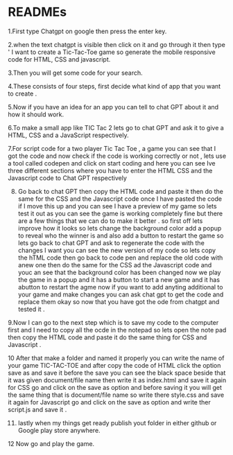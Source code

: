 # READMEs


1.First type Chatgpt on google then press the enter key.

2.when the text chatgpt is visible then click on it and go through it then type ' I want to create  a Tic-Tac-Toe game so generate the mobile responsive code for HTML, CSS and javascript.

3.Then you will get some code for your search. 

4.These consists of four steps, first decide what kind of app that you want to create .

5.Now if you have an idea for an app you can tell to chat GPT about it and how it should work.

6.To make a small app like TIC Tac 2  lets go to chat GPT and ask it to give a HTML, CSS and a JavaScript respectively.

7.For script code for a two player Tic Tac Toe  , a game you can see that I got the code and now check if the code is working correctly or not , lets use a tool called codepen and click on start coding and here you can see Ive three different sections where you have to enter the HTML CSS and the Javascript code to Chat GPT respectively 

8. Go back to chat GPT then copy the HTML code and paste it then do the same for  the CSS and the Javascript code once I have pasted the code if I move this up and you can see I have a preview of my game so lets test it out as you can see the game is working completely fine but there are a few things that we can do to make it better . so first off lets improve how it looks so lets change the background color add a popup to reveal who the winner is and also add a button to restart the game so lets go back to chat GPT and ask to regenerate the code with the changes I want you can see the new version of my code so lets copy the hTML code then go back to code pen and replace the old code with anew one then do the same for  the CSS ad the Javascript code and youc an see that the background color has been changed now we play the game in a popup and it has a button to start a new game and it has abutton to restart the agme now if you want to add anyting additional to your game and make changes you can ask chat gpt to get the code and replace them okay so now that you have got the ode from chatgpt and tested it .

9.Now I can go to the next step which is to save my code to the computer first and I need to copy all the ocde in the notepad so lets open the note pad then copy the 
HTML code and paste it do the same thing for CSS and Javascript .

10 After that make a folder and named it properly you can write the name of your game TIC-TAC-TOE and after copy the code of HTML click the option save as and save it before the save you can see the black space beside that it was given document/file name then write it as index.html and save it again for CSS go and click on the save as option and before saving it you will get the same thing that is document/file name so write there style.css and save it again for Javascript go and click on the save as option and write ther script.js and save it .


11. lastly when my things get ready publish yout folder in either github or Google play store anywhere.

12 Now go and play the game.

 
